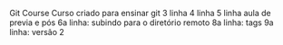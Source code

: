 Git Course
Curso criado para ensinar git
3 linha
4 linha
5 linha aula de previa e pós
6a linha: subindo para o diretório remoto
8a linha: tags
9a linha: versão 2